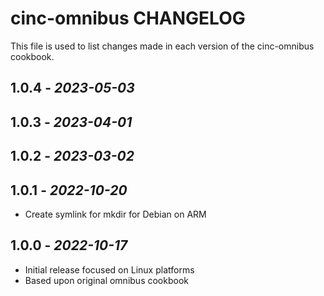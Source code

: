 # cinc-omnibus CHANGELOG

This file is used to list changes made in each version of the cinc-omnibus cookbook.

## 1.0.4 - *2023-05-03*

## 1.0.3 - *2023-04-01*

## 1.0.2 - *2023-03-02*

## 1.0.1 - *2022-10-20*

- Create symlink for mkdir for Debian on ARM

## 1.0.0 - *2022-10-17*

- Initial release focused on Linux platforms
- Based upon original omnibus cookbook
